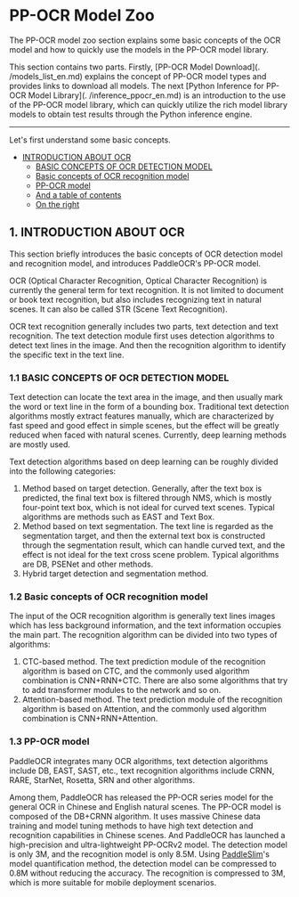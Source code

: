 # PP-OCR Model Zoo
The PP-OCR model zoo section explains some basic concepts of the OCR model and how to quickly use the models in the PP-OCR model library.

This section contains two parts. Firstly, [PP-OCR Model Download](. /models_list_en.md) explains the concept of PP-OCR model types and provides links to download all models.  The next [Python Inference for PP-OCR Model Library](. /inference_ppocr_en.md) is an introduction to the use of the PP-OCR model library, which can quickly utilize the rich model library models to obtain test results through the Python inference engine.

------

Let's first understand some basic concepts.

- [INTRODUCTION ABOUT OCR](#introduction-about-ocr)
  * [BASIC CONCEPTS OF OCR DETECTION MODEL](#basic-concepts-of-ocr-detection-model)
  * [Basic concepts of OCR recognition model](#basic-concepts-of-ocr-recognition-model)
  * [PP-OCR model](#pp-ocr-model)
  * [And a table of contents](#and-a-table-of-contents)
  * [On the right](#on-the-right)


## 1. INTRODUCTION ABOUT OCR

This section briefly introduces the basic concepts of OCR detection model and recognition model, and introduces PaddleOCR's PP-OCR model.

OCR (Optical Character Recognition, Optical Character Recognition) is currently the general term for text recognition. It is not limited to document or book text recognition, but also includes recognizing text in natural scenes. It can also be called STR (Scene Text Recognition).

OCR text recognition generally includes two parts, text detection and text recognition. The text detection module first uses detection algorithms to detect text lines in the image. And then the recognition algorithm to identify the specific text in the text line.


### 1.1 BASIC CONCEPTS OF OCR DETECTION MODEL

Text detection can locate the text area in the image, and then usually mark the word or text line in the form of a bounding box. Traditional text detection algorithms mostly extract features manually, which are characterized by fast speed and good effect in simple scenes, but the effect will be greatly reduced when faced with natural scenes. Currently, deep learning methods are mostly used.

Text detection algorithms based on deep learning can be roughly divided into the following categories:
1. Method based on target detection. Generally, after the text box is predicted, the final text box is filtered through NMS, which is mostly four-point text box, which is not ideal for curved text scenes. Typical algorithms are methods such as EAST and Text Box.
2. Method based on text segmentation. The text line is regarded as the segmentation target, and then the external text box is constructed through the segmentation result, which can handle curved text, and the effect is not ideal for the text cross scene problem. Typical algorithms are DB, PSENet and other methods.
3. Hybrid target detection and segmentation method.


### 1.2 Basic concepts of OCR recognition model

The input of the OCR recognition algorithm is generally text lines images which has less background information, and the text information occupies the main part. The recognition algorithm can be divided into two types of algorithms:
1. CTC-based method. The text prediction module of the recognition algorithm is based on CTC, and the commonly used algorithm combination is CNN+RNN+CTC. There are also some algorithms that try to add transformer modules to the network and so on.
2. Attention-based method. The text prediction module of the recognition algorithm is based on Attention, and the commonly used algorithm combination is CNN+RNN+Attention.


### 1.3 PP-OCR model

PaddleOCR integrates many OCR algorithms, text detection algorithms include DB, EAST, SAST, etc., text recognition algorithms include CRNN, RARE, StarNet, Rosetta, SRN and other algorithms.

Among them, PaddleOCR has released the PP-OCR series model for the general OCR in Chinese and English natural scenes. The PP-OCR model is composed of the DB+CRNN algorithm. It uses massive Chinese data training and model tuning methods to have high text detection and recognition capabilities in Chinese scenes. And PaddleOCR has launched a high-precision and ultra-lightweight PP-OCRv2 model. The detection model is only 3M, and the recognition model is only 8.5M. Using [PaddleSlim](https://github.com/PaddlePaddle/PaddleSlim)'s model quantification method, the detection model can be compressed to 0.8M without reducing the accuracy. The recognition is compressed to 3M, which is more suitable for mobile deployment scenarios.
